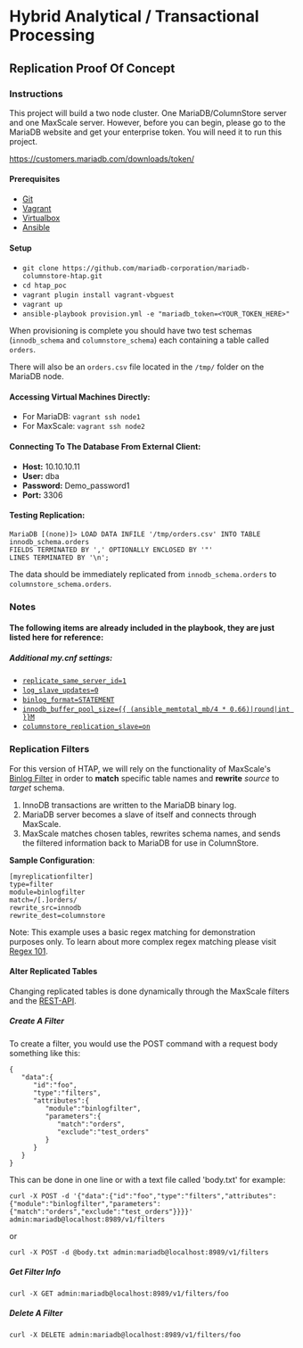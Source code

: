 # Hybrid Analytical / Transactional Processing
## Replication Proof Of Concept

### Instructions

This project will build a two node cluster. One MariaDB/ColumnStore server and one MaxScale server. However, before you can begin, please go to the MariaDB website and get your enterprise token. You will need it to run this project.

https://customers.mariadb.com/downloads/token/

#### Prerequisites

* [Git](https://git-scm.com/download/)
* [Vagrant](https://www.vagrantup.com/downloads.html)
* [Virtualbox](https://www.virtualbox.org/wiki/Downloads)
* [Ansible](http://docs.ansible.com/ansible/latest/intro_installation.html)

#### Setup

* `git clone https://github.com/mariadb-corporation/mariadb-columnstore-htap.git`
* `cd htap_poc`
* `vagrant plugin install vagrant-vbguest`
* `vagrant up`
* `ansible-playbook provision.yml -e "mariadb_token=<YOUR_TOKEN_HERE>"`

When provisioning is complete you should have two test schemas (`innodb_schema` and `columnstore_schema`) each containing a table called `orders`.

There will also be an `orders.csv` file located in the `/tmp/` folder on the MariaDB node.

#### Accessing Virtual Machines Directly:

* For MariaDB: `vagrant ssh node1`
* For MaxScale: `vagrant ssh node2`

#### Connecting To The Database From External Client:

* **Host:** 10.10.10.11
* **User:** dba
* **Password:** Demo_password1
* **Port:** 3306

#### Testing Replication:

```
MariaDB [(none)]> LOAD DATA INFILE '/tmp/orders.csv' INTO TABLE innodb_schema.orders
FIELDS TERMINATED BY ',' OPTIONALLY ENCLOSED BY '"'
LINES TERMINATED BY '\n';
```

The data should be immediately replicated from `innodb_schema.orders` to `columnstore_schema.orders`.

### Notes
#### The following items are already included in the playbook, they are just listed here for reference:

##### Additional my.cnf settings:

* [`replicate_same_server_id=1`](https://mariadb.com/kb/en/library/mysqld-options/#-replicate-same-server-id)
* [`log_slave_updates=0`](https://mariadb.com/kb/en/library/replication-and-binary-log-system-variables/#log_slave_updates)
* [`binlog_format=STATEMENT`](https://mariadb.com/kb/en/library/replication-and-binary-log-system-variables/#binlog_format)
* [`innodb_buffer_pool_size={{ (ansible_memtotal_mb/4 * 0.66)|round|int }}M`](https://mariadb.com/kb/en/library/innodb-system-variables/#innodb_buffer_pool_size)
* [`columnstore_replication_slave=on`](https://jira.mariadb.org/browse/MCOL-3556)

### Replication Filters

For this version of HTAP, we will rely on the functionality of MaxScale's [Binlog Filter](https://mariadb.com/kb/en/mariadb-maxscale-24-binlog-filter/) in order to **match** specific table names and **rewrite** _source_ to _target_ schema.  

1. InnoDB transactions are written to the MariaDB binary log.
1. MariaDB server becomes a slave of itself and connects through MaxScale.
1. MaxScale matches chosen tables, rewrites schema names, and sends the filtered information back to MariaDB for use in ColumnStore.

**Sample Configuration**:
```
[myreplicationfilter]
type=filter
module=binlogfilter
match=/[.]orders/
rewrite_src=innodb
rewrite_dest=columnstore
```
Note: This example uses a basic regex matching for demonstration purposes only. To learn about more complex regex matching please visit [Regex 101](https://regex101.com).

#### Alter Replicated Tables

Changing replicated tables is done dynamically through the MaxScale filters and the [REST-API](https://mariadb.com/kb/en/mariadb-maxscale-24-filter-resource/).

##### Create A Filter

To create a filter, you would use the POST command with a request body something like this:
```
{
   "data":{
      "id":"foo",
      "type":"filters",
      "attributes":{
         "module":"binlogfilter",
         "parameters":{
            "match":"orders",
            "exclude":"test_orders"
         }
      }
   }
}
```
This can be done in one line or with a text file called 'body.txt' for example:
```
curl -X POST -d '{"data":{"id":"foo","type":"filters","attributes":{"module":"binlogfilter","parameters":{"match":"orders","exclude":"test_orders"}}}}' admin:mariadb@localhost:8989/v1/filters
```
or
```
curl -X POST -d @body.txt admin:mariadb@localhost:8989/v1/filters
```
##### Get Filter Info
```
curl -X GET admin:mariadb@localhost:8989/v1/filters/foo
```
##### Delete A Filter
```
curl -X DELETE admin:mariadb@localhost:8989/v1/filters/foo
```
